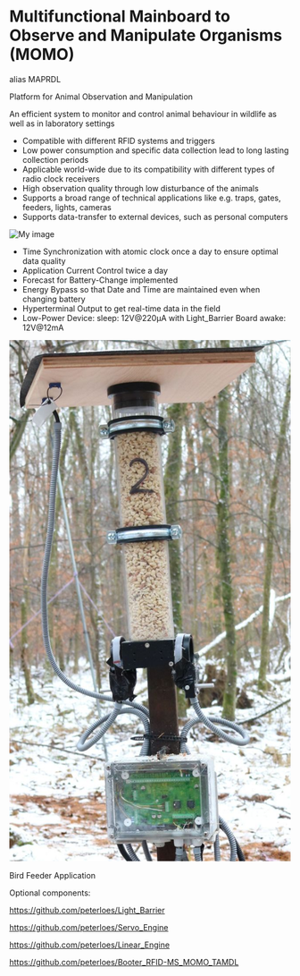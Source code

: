 ﻿# Multifunctional Mainboard to Observe and Manipulate Organisms (MOMO)
alias MAPRDL

Platform for Animal Observation and Manipulation 

An efficient system to monitor and control animal behaviour in wildlife
as well as in laboratory settings

-	Compatible with different RFID systems and triggers
-	Low power consumption and specific data collection lead to long lasting collection periods
-	Applicable world-wide due to its compatibility with different types of radio clock receivers 
-	High observation quality through low disturbance of the animals
- Supports a broad range of technical applications like e.g. traps, gates, feeders, lights, cameras
-	Supports data-transfer to external devices, such as personal computers
 

![My image](https://github.com/peterloes/MOMO/blob/master/Getting_Started_Tutorial/2_Electronic_board.jpg)

- Time Synchronization with atomic clock once a day to ensure optimal data quality
- Application Current Control twice a day
- Forecast for Battery-Change implemented
- Energy Bypass so that Date and Time are maintained even when changing battery
- Hyperterminal Output to get real-time data in the field
- Low-Power Device: 
    sleep: 12V@220µA with Light_Barrier Board
    awake: 12V@12mA


![My image](https://github.com/peterloes/MOMO/blob/master/Getting_Started_Tutorial/1_Feeder.jpg)

Bird Feeder Application

Optional components:

https://github.com/peterloes/Light_Barrier

https://github.com/peterloes/Servo_Engine

https://github.com/peterloes/Linear_Engine

https://github.com/peterloes/Booter_RFID-MS_MOMO_TAMDL
